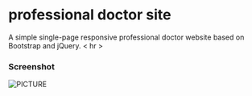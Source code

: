 # professional doctor site
 A simple single-page responsive professional doctor website based on Bootstrap and jQuery. 
 < hr >
 
 ### Screenshot
 ![PICTURE](http://i.imgur.com/seUTuH6.png)

